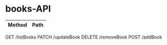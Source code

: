 # books-API


|Method     |Path         |
|-----------|-------------|
GET	          /listBooks
PATCH	      /updateBook
DELETE	      /removeBook
POST	      /addBook